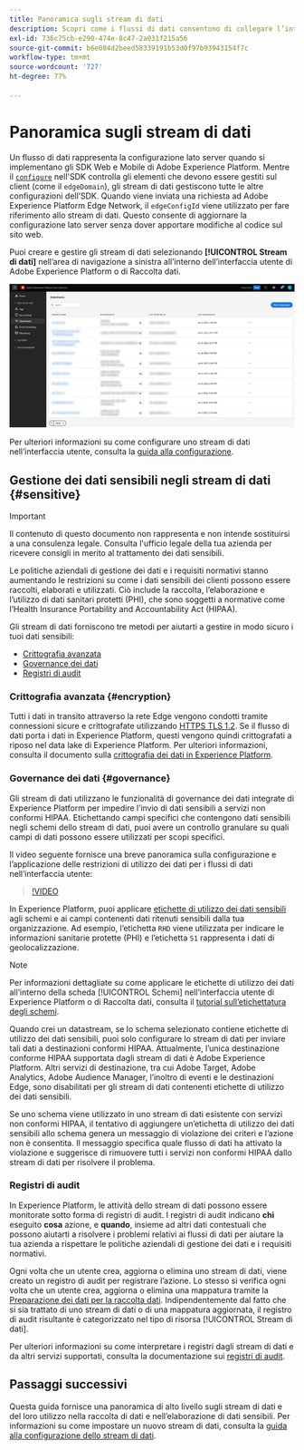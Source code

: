 ```yaml
---
title: Panoramica sugli stream di dati
description: Scopri come i flussi di dati consentono di collegare l’integrazione lato client dell’SDK Experienci Platform con prodotti Adobe e destinazioni di terze parti.
exl-id: 736c75cb-e290-474e-8c47-2a031f215a56
source-git-commit: b6e084d2beed58339191b53d0f97b93943154f7c
workflow-type: tm+mt
source-wordcount: '727'
ht-degree: 77%

---
```


# Panoramica sugli stream di dati

Un flusso di dati rappresenta la configurazione lato server quando si implementano gli SDK Web e Mobile di Adobe Experience Platform. Mentre il [`configure`](/help/web-sdk/commands/configure/overview.md) nell&#39;SDK controlla gli elementi che devono essere gestiti sul client (come il `edgeDomain`), gli stream di dati gestiscono tutte le altre configurazioni dell’SDK. Quando viene inviata una richiesta ad Adobe Experience Platform Edge Network, il `edgeConfigId` viene utilizzato per fare riferimento allo stream di dati. Questo consente di aggiornare la configurazione lato server senza dover apportare modifiche al codice sul sito web.

Puoi creare e gestire gli stream di dati selezionando **[!UICONTROL Stream di dati]** nell’area di navigazione a sinistra all’interno dell’interfaccia utente di Adobe Experience Platform o di Raccolta dati.

![Scheda stream di dati nell’interfaccia utente](assets/overview/datastreams-tab.png)

Per ulteriori informazioni su come configurare uno stream di dati nell’interfaccia utente, consulta la [guida alla configurazione](./configure.md).

## Gestione dei dati sensibili negli stream di dati {#sensitive}

>[!IMPORTANT]
>
>Il contenuto di questo documento non rappresenta e non intende sostituirsi a una consulenza legale. Consulta l&#39;ufficio legale della tua azienda per ricevere consigli in merito al trattamento dei dati sensibili.

Le politiche aziendali di gestione dei dati e i requisiti normativi stanno aumentando le restrizioni su come i dati sensibili dei clienti possono essere raccolti, elaborati e utilizzati. Ciò include la raccolta, l’elaborazione e l’utilizzo di dati sanitari protetti (PHI), che sono soggetti a normative come l’Health Insurance Portability and Accountability Act (HIPAA).

Gli stream di dati forniscono tre metodi per aiutarti a gestire in modo sicuro i tuoi dati sensibili:

* [Crittografia avanzata](#encryption)
* [Governance dei dati](#governance)
* [Registri di audit](#audit-logs)

### Crittografia avanzata {#encryption}

Tutti i dati in transito attraverso la rete Edge vengono condotti tramite connessioni sicure e crittografate utilizzando [HTTPS TLS 1.2](https://datatracker.ietf.org/doc/html/rfc5246). Se il flusso di dati porta i dati in Experience Platform, questi vengono quindi crittografati a riposo nel data lake di Experience Platform. Per ulteriori informazioni, consulta il documento sulla [crittografia dei dati in Experience Platform](../landing/governance-privacy-security/encryption.md).

### Governance dei dati {#governance}

Gli stream di dati utilizzano le funzionalità di governance dei dati integrate di Experience Platform per impedire l’invio di dati sensibili a servizi non conformi HIPAA. Etichettando campi specifici che contengono dati sensibili negli schemi dello stream di dati, puoi avere un controllo granulare su quali campi di dati possono essere utilizzati per scopi specifici.

Il video seguente fornisce una breve panoramica sulla configurazione e l’applicazione delle restrizioni di utilizzo dei dati per i flussi di dati nell’interfaccia utente:

>[!VIDEO](https://video.tv.adobe.com/v/3409588/?quality=12&learn=on&speedcontrol=on)

In Experience Platform, puoi applicare [etichette di utilizzo dei dati sensibili](../data-governance/labels/reference.md#sensitive) agli schemi e ai campi contenenti dati ritenuti sensibili dalla tua organizzazione. Ad esempio, l’etichetta `RHD` viene utilizzata per indicare le informazioni sanitarie protette (PHI) e l’etichetta `S1` rappresenta i dati di geolocalizzazione.

>[!NOTE]
>
>Per informazioni dettagliate su come applicare le etichette di utilizzo dei dati all’interno della scheda [!UICONTROL Schemi] nell’interfaccia utente di Experience Platform o di Raccolta dati, consulta il [tutorial sull’etichettatura degli schemi](../xdm/tutorials/labels.md).

Quando crei un datastream, se lo schema selezionato contiene etichette di utilizzo dei dati sensibili, puoi solo configurare lo stream di dati per inviare tali dati a destinazioni conformi HIPAA. Attualmente, l’unica destinazione conforme HIPAA supportata dagli stream di dati è Adobe Experience Platform. Altri servizi di destinazione, tra cui Adobe Target, Adobe Analytics, Adobe Audience Manager, l’inoltro di eventi e le destinazioni Edge, sono disabilitati per gli stream di dati contenenti etichette di utilizzo dei dati sensibili.

Se uno schema viene utilizzato in uno stream di dati esistente con servizi non conformi HIPAA, il tentativo di aggiungere un’etichetta di utilizzo dei dati sensibili allo schema genera un messaggio di violazione dei criteri e l’azione non è consentita. Il messaggio specifica quale flusso di dati ha attivato la violazione e suggerisce di rimuovere tutti i servizi non conformi HIPAA dallo stream di dati per risolvere il problema.

### Registri di audit

In Experience Platform, le attività dello stream di dati possono essere monitorate sotto forma di registri di audit. I registri di audit indicano **chi** eseguito **cosa** azione, e **quando**, insieme ad altri dati contestuali che possono aiutarti a risolvere i problemi relativi ai flussi di dati per aiutare la tua azienda a rispettare le politiche aziendali di gestione dei dati e i requisiti normativi.

Ogni volta che un utente crea, aggiorna o elimina uno stream di dati, viene creato un registro di audit per registrare l’azione. Lo stesso si verifica ogni volta che un utente crea, aggiorna o elimina una mappatura tramite la [Preparazione dei dati per la raccolta dati](./data-prep.md). Indipendentemente dal fatto che si sia trattato di uno stream di dati o di una mappatura aggiornata, il registro di audit risultante è categorizzato nel tipo di risorsa [!UICONTROL Stream di dati].

Per ulteriori informazioni su come interpretare i registri dagli stream di dati e da altri servizi supportati, consulta la documentazione sui [registri di audit](../landing/governance-privacy-security/audit-logs/overview.md).

## Passaggi successivi

Questa guida fornisce una panoramica di alto livello sugli stream di dati e del loro utilizzo nella raccolta di dati e nell’elaborazione di dati sensibili. Per informazioni su come impostare un nuovo stream di dati, consulta la [guida alla configurazione dello stream di dati](./configure.md).
